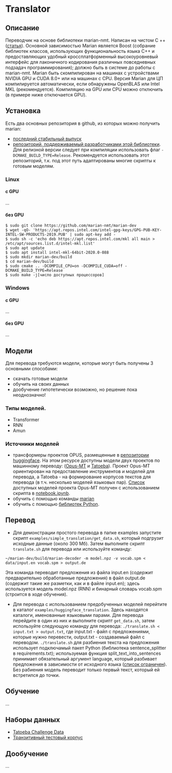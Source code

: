 # Translator

## Описание
Переводчик на основе библиотеки marian-nmt. Написан на чистом C ++ ([статья](http://www.aclweb.org/anthology/P18-4020)). 
Основной зависимостью Marian является Boost (собрание библиотек классов, использующих функциональность языка C++ и предоставляющих удобный кроссплатформенный высокоуровневый интерфейс для лаконичного кодирования различных повседневных подзадач программирования); должно быть в системе до работы с marian-nmt.
Marian быть скомпилирован на машинах с устройствами NVIDIA GPU и CUDA 8.0+ или на машинах с CPU. Версия Marian для ЦП компилируется автоматически, если обнаружены OpenBLAS или Intel MKL (рекомендуется). Компиляцию на GPU или CPU можно отключить (в примере ниже отключается GPU).

## Установка
Есть два основных репозитория в github, из которых можно получить marian:

- [последний стабильный выпуск](https://github.com/marian-nmt/marian)
- [репозиторий, поддерживаемый разработчиками этой библиотеки](https://github.com/marian-nmt/marian-dev).
Для релизной версии следует при компиляции использовать флаг ```-DCMAKE_BUILD_TYPE=Release```.
Рекомендуется использовать этот репозиторий, т.к. под этот путь адаптированы многие скрипты к готовым моделям.

### Linux

#### c GPU
...

#### без GPU
```
$ sudo git clone https://github.com/marian-nmt/marian-dev
$ wget -qO- 'https://apt.repos.intel.com/intel-gpg-keys/GPG-PUB-KEY-INTEL-SW-PRODUCTS-2019.PUB' | sudo apt-key add -
$ sudo sh -c 'echo deb https://apt.repos.intel.com/mkl all main > /etc/apt/sources.list.d/intel-mkl.list'
$ sudo apt update
$ sudo apt install intel-mkl-64bit-2020.0-088
$ sudo mkdir marian-dev/build
$ cd marian-dev/build
$ sudo cmake .. -DCOMPILE_CPU=on -DCOMPILE_CUDA=off -DCMAKE_BUILD_TYPE=Release
$ sudo make -j[число доступных процессоров]
```

### Windows
#### c GPU
...

#### без GPU
...

## Модели
Для перевода требуются модели, которые могут быть получены 3 основными способами:
- скачать готовые модели 
- обучить на своих данных
- дообучение гипотетически возможно, но решение пока неоднозначно!

### Типы моделей.
- Transformer
- RNN
- Amun

### Источники моделей
- трансформеры проектов OPUS, размещенные в [репозитории huggingface](https://huggingface.co/Helsinki-NLP).
  На этом ресурсе доступны модели двух проектов по машинному переводу:
  ([Opus-MT](https://github.com/Helsinki-NLP/Opus-MT)
  и [Tatoeba](https://tatoeba.org/ru/)).
  Проект Opus-MT ориентирован на предоставление инструментов и моделей для перевода, 
  а Tatoeba - на формирование корпусов текстов для перевода (в т.ч. несколько моделей языковых пар).
  [Список](https://github.com/eleldar/Translator/blob/master/table.xlsx) доступных моделей проекта Opus-MT получен с использованием скрипта в [notebook.ipynb](https://github.com/eleldar/Translator/blob/master/notebook.ipynb).
- обучить с помощью команды [marian](https://marian-nmt.github.io/docs/)
- обучить с помощью [библиотек Python](https://huggingface.co/transformers/model_doc/marian.html).

## Перевод
- Для демонстрации простого перевода в папке examples запустите скрипт ```examples/simple_translation/get_data.sh```, который подгрузит исходные данные (около 300 Мб).
Затем выполните скрипт ```translate.sh``` для перевода или используйте команду:
``` 
~/marian-dev/build/marian-decoder -m model.npz -v vocab.spm < data/input.en vocab.spm > output.de
```
Эта команда переводит предложения из файла input.en (содержит предварительно обработанные предложения)
в файл output.de (содержит такие же разметки, как и в файле input.en);
здесь используется модель model.npz (RNN) и бинарный словарь vocab.spm (строится в ходе обучения).
- Для перевода с использованием предобученных моделей перейтите в каталог ```examples/huggingface_translation```. Здесь находятся каталоги, именованные языковыми парами. Для перевода перейдите в один из них и выполните скрипт ```get_data.sh```, затем используйте следующую команду для перевода:
```./translate.sh < input.txt > output.txt```, где input.txt - файл с предложениями, которые нужно перевести, output.txt - создаваемый файл с переводом.
```./translate.sh``` для разбиения текста на предложения использует подключамый пакет Python (библиотека sentence_splitter в requirements.txt); 
используемая функция split_text_into_sentences принимает обязательный аргумент language, который разбивает предложения в зависимости от исходного языка ([список ограничен](https://github.com/mediacloud/sentence-splitter)). 
Без рабиения модель переводит только первый текст, который ей встретился до точки.

## Обучение
...

## Наборы данных
- [Tatoeba Challenge Data](https://github.com/Helsinki-NLP/Tatoeba-Challenge/tree/master/data)
- [Транзитивный тестовый корпус](https://github.com/eleldar/Translator/blob/master/test_dataset.xlsx)

## Дообучение
...
